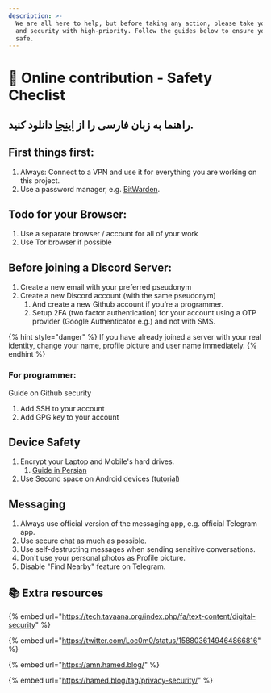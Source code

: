```yaml
---
description: >-
  We are all here to help, but before taking any action, please take your safety
  and security with high-priority. Follow the guides below to ensure you are
  safe.
---
```


# 🙋 Online contribution - Safety Checlist

## راهنما به زبان فارسی را از [اینجا](https://drive.google.com/file/d/1dyOZGNG1-jHX7uMMmghAHcymOAVME26k/view?usp=share\_link) دانلود کنید.

## First things first:

1. Always: Connect to a VPN and use it for everything you are working on this project.
2. Use a password manager, e.g. [BitWarden](https://bitwarden.com/).

## Todo for your Browser:

1. Use a separate browser / account for all of your work
2. Use Tor browser if possible

## Before joining a Discord Server:

1. Create a new email with your preferred pseudonym
2. Create a new Discord account (with the same pseudonym)
   1. And create a new Github account if you’re a programmer.
   2. Setup 2FA (two factor authentication) for your account using a OTP provider (Google Authenticator e.g.) and not with SMS.&#x20;

{% hint style="danger" %}
If you have already joined a server with your real identity, change your name, profile picture and user name immediately.&#x20;
{% endhint %}

### For programmer:&#x20;

Guide on Github security&#x20;

1. Add SSH to your account
2. Add GPG key to your account



## Device Safety

1. Encrypt your Laptop and Mobile's hard drives.&#x20;
   1. [Guide in Persian](https://hamed.blog/encryption/)
2. Use Second space on Android devices ([tutorial](https://www.wikihow.com/Move-Data-from-First-Space-to-Second-Space))&#x20;



## Messaging

1. Always use official version of the messaging app, e.g. official Telegram app.
2. Use secure chat as much as possible.
3. Use self-destructing messages when sending sensitive conversations.
4. Don't use your personal photos as Profile picture.
5. Disable "Find Nearby" feature on Telegram.&#x20;



## :books: Extra resources

{% embed url="https://tech.tavaana.org/index.php/fa/text-content/digital-security" %}

{% embed url="https://twitter.com/Loc0m0/status/1588036149464866816" %}

{% embed url="https://amn.hamed.blog/" %}

{% embed url="https://hamed.blog/tag/privacy-security/" %}

